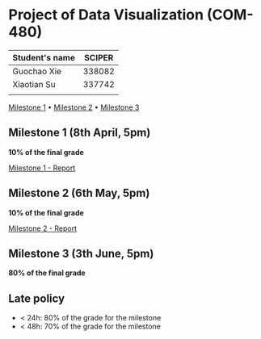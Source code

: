 # Project of Data Visualization (COM-480)

| Student's name | SCIPER |
| -------------- | ------ |
| Guochao Xie | 338082 |
| Xiaotian Su | 337742 |
|  |  |

[Milestone 1](#milestone-1) • [Milestone 2](#milestone-2) • [Milestone 3](#milestone-3)

## Milestone 1 (8th April, 5pm)

**10% of the final grade**

[Milestone 1 - Report](milestones/milestone1.md)

## Milestone 2 (6th May, 5pm)

**10% of the final grade**

[Milestone 2 - Report](milestones/milestone2.md)

## Milestone 3 (3th June, 5pm)

**80% of the final grade**

## Late policy

- < 24h: 80% of the grade for the milestone
- < 48h: 70% of the grade for the milestone
